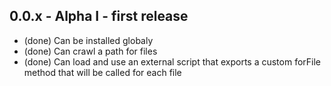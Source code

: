 ## 0.0.x - Alpha I - first release

  * (done) Can be installed globaly
  * (done) Can crawl a path for files
  * (done) Can load and use an external script that exports 
  a custom forFile method that will be called for each file 
